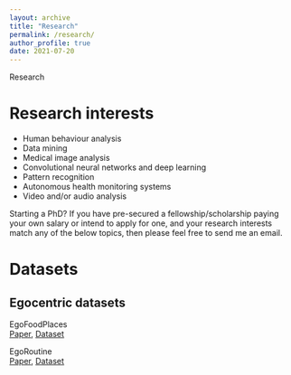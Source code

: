 ```yaml
---
layout: archive
title: "Research"
permalink: /research/
author_profile: true
date: 2021-07-20
---
```


Research 
 
# Research interests

* Human behaviour analysis 
* Data mining
* Medical image analysis 
* Convolutional neural networks and deep learning
* Pattern recognition
* Autonomous health monitoring systems
* Video and/or audio analysis

Starting a PhD? 
If you have pre-secured a fellowship/scholarship paying your own salary or intend to apply for one, and your research interests match any of the below topics, then please feel free to send me an email.



# Datasets 

## Egocentric datasets

EgoFoodPlaces <br>
<u><a href="https://pubmed.ncbi.nlm.nih.gov/31199277/">Paper</a></u>, <u><a href="https://pubmed.ncbi.nlm.nih.gov/31199277/">Dataset</a></u> <br>

EgoRoutine <br>
<u><a href="https://www.sciencedirect.com/science/article/pii/S0031320320301333">Paper</a></u>, <u><a href="https://www.sciencedirect.com/science/article/pii/S0031320320301333">Dataset</a></u> <br>
